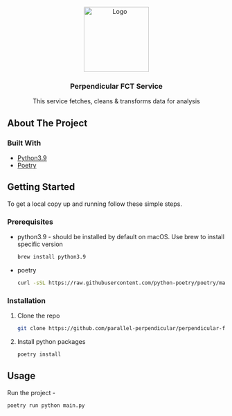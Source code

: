 <!-- PROJECT LOGO -->
<br />
<div align="center">
  <a href="https://github.com/parallel-perpendicular/perpendicular-fct-service">
    <img src="https://uploads-ssl.webflow.com/5e2b9df25a540d2f44f355ff/5e3684a2f4dd5336933bdf87_Parallel%20Logo%20White.svg" alt="Logo" width="150" height="150">
  </a>

<h3 align="center">Perpendicular FCT Service</h3>

  <p align="center">
    This service fetches, cleans &amp; transforms data for analysis
<!--     <br />
    <a href="https://github.com/github_username/repo_name"><strong>Explore the docs »</strong></a>
    <br />
    <br />
    <a href="https://github.com/github_username/repo_name">View Demo</a>
    ·
    <a href="https://github.com/github_username/repo_name/issues">Report Bug</a>
    ·
    <a href="https://github.com/github_username/repo_name/issues">Request Feature</a> -->
  </p>
</div>



<!-- TABLE OF CONTENTS -->
<!-- <details>
  <summary>Table of Contents</summary>
  <ol>
    <li>
      <a href="#about-the-project">About The Project</a>
      <ul>
        <li><a href="#built-with">Built With</a></li>
      </ul>
    </li>
    <li>
      <a href="#getting-started">Getting Started</a>
      <ul>
        <li><a href="#prerequisites">Prerequisites</a></li>
        <li><a href="#installation">Installation</a></li>
      </ul>
    </li>
    <li><a href="#usage">Usage</a></li>
    <li><a href="#roadmap">Roadmap</a></li>
    <li><a href="#contributing">Contributing</a></li>
    <li><a href="#license">License</a></li>
    <li><a href="#contact">Contact</a></li>
    <li><a href="#acknowledgments">Acknowledgments</a></li>
  </ol>
</details> -->



<!-- ABOUT THE PROJECT -->
## About The Project

<!-- [![Product Name Screen Shot][product-screenshot]](https://example.com) -->

<!-- Here's a blank template to get started: To avoid retyping too much info. Do a search and replace with your text editor for the following: `github_username`, `repo_name`, `twitter_handle`, `linkedin_username`, `email_client`, `email`, `project_title`, `project_description` -->

<!-- <p align="right">(<a href="#top">back to top</a>)</p> -->



### Built With

* [Python3.9](https://www.python.org/downloads/release/python-3910/)
* [Poetry](https://python-poetry.org/)

<!-- <p align="right">(<a href="#top">back to top</a>)</p> -->



<!-- GETTING STARTED -->
## Getting Started

To get a local copy up and running follow these simple steps.

### Prerequisites

* python3.9 - should be installed by default on macOS.
  Use brew to install specific version
  <br />
  ```sh
  brew install python3.9
  ```
* poetry
  ```sh
  curl -sSL https://raw.githubusercontent.com/python-poetry/poetry/master/get-poetry.py | python -
  ```

### Installation

1. Clone the repo
   ```sh
   git clone https://github.com/parallel-perpendicular/perpendicular-fct-service
   ```
2. Install python packages
   ```sh
   poetry install
   ```

<!-- USAGE EXAMPLES -->
## Usage

Run the project - 
```sh
poetry run python main.py
```
